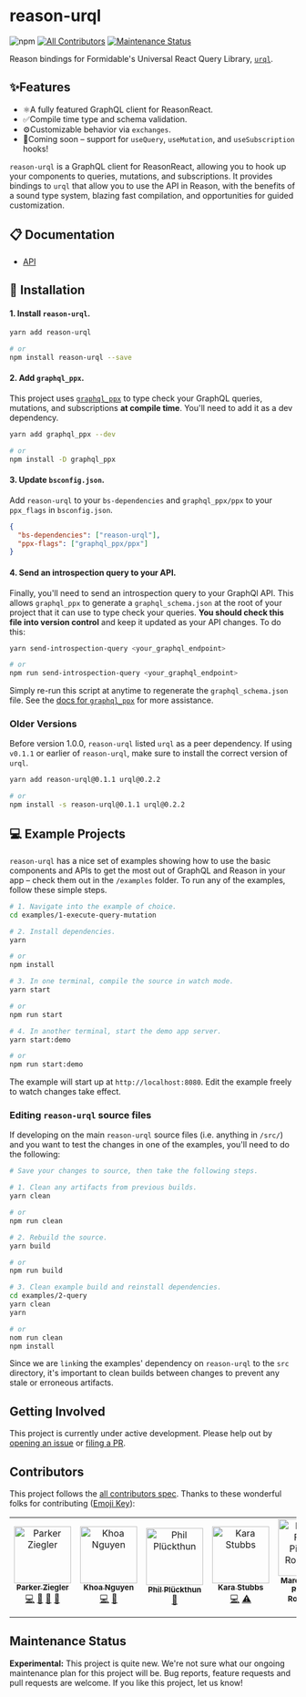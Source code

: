 # reason-urql

![npm](https://img.shields.io/npm/v/reason-urql.svg)
[![All Contributors](https://img.shields.io/badge/all_contributors-6-blue.svg)](#contributors)
[![Maintenance Status][maintenance-image]](#maintenance-status)

Reason bindings for Formidable's Universal React Query Library, [`urql`](https://github.com/FormidableLabs/urql).

## ✨Features

- ⚛️A fully featured GraphQL client for ReasonReact.
- ✅Compile time type and schema validation.
- ⚙️Customizable behavior via `exchanges`.
- 🎣Coming soon – support for `useQuery`, `useMutation`, and `useSubscription` hooks!

`reason-urql` is a GraphQL client for ReasonReact, allowing you to hook up your components to queries, mutations, and subscriptions. It provides bindings to `urql` that allow you to use the API in Reason, with the benefits of a sound type system, blazing fast compilation, and opportunities for guided customization.

## 📋 Documentation

- [API](/docs/api.md)

## 💾 Installation

#### 1. Install `reason-urql`.

```sh
yarn add reason-urql

# or
npm install reason-urql --save
```

#### 2. Add `graphql_ppx`.

This project uses [`graphql_ppx`](https://github.com/mhallin/graphql_ppx) to type check your GraphQL queries, mutations, and subscriptions **at compile time**. You'll need to add it as a dev dependency.

```sh
yarn add graphql_ppx --dev

# or
npm install -D graphql_ppx
```

#### 3. Update `bsconfig.json`.

Add `reason-urql` to your `bs-dependencies` and `graphql_ppx/ppx` to your `ppx_flags` in `bsconfig.json`.

```json
{
  "bs-dependencies": ["reason-urql"],
  "ppx-flags": ["graphql_ppx/ppx"]
}
```

#### 4. Send an introspection query to your API.

Finally, you'll need to send an introspection query to your GraphQl API. This allows `graphql_ppx` to generate a `graphql_schema.json` at the root of your project that it can use to type check your queries. **You should check this file into version control** and keep it updated as your API changes. To do this:

```sh
yarn send-introspection-query <your_graphql_endpoint>

# or
npm run send-introspection-query <your_graphql_endpoint>
```

Simply re-run this script at anytime to regenerate the `graphql_schema.json` file. See the [docs for `graphql_ppx`](https://github.com/mhallin/graphql_ppx) for more assistance.

### Older Versions

Before version 1.0.0, `reason-urql` listed `urql` as a peer dependency. If using `v0.1.1` or earlier of `reason-urql`, make sure to install the correct version of `urql`.

```sh
yarn add reason-urql@0.1.1 urql@0.2.2

# or
npm install -s reason-urql@0.1.1 urql@0.2.2
```

## 💻 Example Projects

`reason-urql` has a nice set of examples showing how to use the basic components and APIs to get the most out of GraphQL and Reason in your app – check them out in the `/examples` folder. To run any of the examples, follow these simple steps.

```sh
# 1. Navigate into the example of choice.
cd examples/1-execute-query-mutation

# 2. Install dependencies.
yarn

# or
npm install

# 3. In one terminal, compile the source in watch mode.
yarn start

# or
npm run start

# 4. In another terminal, start the demo app server.
yarn start:demo

# or
npm run start:demo
```

The example will start up at `http://localhost:8080`. Edit the example freely to watch changes take effect.

### Editing `reason-urql` source files

If developing on the main `reason-urql` source files (i.e. anything in `/src/`) and you want to test the changes in one of the examples, you'll need to do the following:

```sh
# Save your changes to source, then take the following steps.

# 1. Clean any artifacts from previous builds.
yarn clean

# or
npm run clean

# 2. Rebuild the source.
yarn build

# or
npm run build

# 3. Clean example build and reinstall dependencies.
cd examples/2-query
yarn clean
yarn

# or
nom run clean
npm install
```

Since we are `link`ing the examples' dependency on `reason-urql` to the `src` directory, it's important to clean builds between changes to prevent any stale or erroneous artifacts.

## Getting Involved

This project is currently under active development. Please help out by [opening an issue](https://github.com/FormidableLabs/reason-urql/issues) or [filing a PR](https://github.com/FormidableLabs/reason-urql/pulls).

## Contributors

This project follows the [all contributors spec](https://github.com/kentcdodds/all-contributors). Thanks to these wonderful folks for contributing ([Emoji Key](https://github.com/kentcdodds/all-contributors#emoji-key)):

<!-- ALL-CONTRIBUTORS-LIST:START - Do not remove or modify this section -->
<!-- prettier-ignore -->
<table><tr><td align="center"><a href="http://parkerziegler.com/"><img src="https://avatars0.githubusercontent.com/u/19421190?v=4" width="100px;" alt="Parker Ziegler"/><br /><sub><b>Parker Ziegler</b></sub></a><br /><a href="https://github.com/FormidableLabs/reason-urql/commits?author=parkerziegler" title="Code">💻</a> <a href="https://github.com/FormidableLabs/reason-urql/commits?author=parkerziegler" title="Documentation">📖</a> <a href="#review-parkerziegler" title="Reviewed Pull Requests">👀</a> <a href="#ideas-parkerziegler" title="Ideas, Planning, & Feedback">🤔</a></td><td align="center"><a href="https://khoanguyen.me"><img src="https://avatars2.githubusercontent.com/u/3049054?v=4" width="100px;" alt="Khoa Nguyen"/><br /><sub><b>Khoa Nguyen</b></sub></a><br /><a href="https://github.com/FormidableLabs/reason-urql/commits?author=thangngoc89" title="Code">💻</a> <a href="https://github.com/FormidableLabs/reason-urql/commits?author=thangngoc89" title="Documentation">📖</a></td><td align="center"><a href="https://twitter.com/_philpl"><img src="https://avatars0.githubusercontent.com/u/2041385?v=4" width="100px;" alt="Phil Plückthun"/><br /><sub><b>Phil Plückthun</b></sub></a><br /><a href="#ideas-kitten" title="Ideas, Planning, & Feedback">🤔</a></td><td align="center"><a href="https://github.com/kiraarghy"><img src="https://avatars2.githubusercontent.com/u/21056165?v=4" width="100px;" alt="Kara Stubbs"/><br /><sub><b>Kara Stubbs</b></sub></a><br /><a href="https://github.com/FormidableLabs/reason-urql/commits?author=kiraarghy" title="Code">💻</a> <a href="https://github.com/FormidableLabs/reason-urql/commits?author=kiraarghy" title="Tests">⚠️</a></td><td align="center"><a href="https://github.com/oddlyfunctional"><img src="https://avatars1.githubusercontent.com/u/565635?v=4" width="100px;" alt="Marcos Felipe Pimenta Rodrigues"/><br /><sub><b>Marcos Felipe Pimenta Rodrigues</b></sub></a><br /><a href="https://github.com/FormidableLabs/reason-urql/commits?author=oddlyfunctional" title="Documentation">📖</a></td><td align="center"><a href="https://github.com/gugahoa"><img src="https://avatars2.githubusercontent.com/u/1438470?v=4" width="100px;" alt="Gustavo Aguiar"/><br /><sub><b>Gustavo Aguiar</b></sub></a><br /><a href="https://github.com/FormidableLabs/reason-urql/commits?author=gugahoa" title="Code">💻</a> <a href="#example-gugahoa" title="Examples">💡</a></td></tr></table>

<!-- ALL-CONTRIBUTORS-LIST:END -->

## Maintenance Status

**Experimental:** This project is quite new. We're not sure what our ongoing maintenance plan for this project will be. Bug reports, feature requests and pull requests are welcome. If you like this project, let us know!

[maintenance-image]: https://img.shields.io/badge/maintenance-experimental-blueviolet.svg
